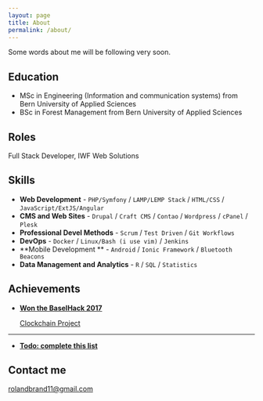 ```yaml
---
layout: page
title: About
permalink: /about/
---
```


Some words about me will be following very soon.

## Education

* MSc in Engineering (Information and communication systems) from Bern University of Applied Sciences
* BSc in Forest Management from Bern University of Applied Sciences

## Roles

Full Stack Developer, IWF Web Solutions

## Skills

* **Web Development** - `PHP/Symfony` / `LAMP/LEMP Stack` / `HTML/CSS` / `JavaScript/ExtJS/Angular`
* **CMS and Web Sites** - `Drupal` / `Craft CMS` / `Contao` / `Wordpress` / `cPanel` / `Plesk`
* **Professional Devel Methods** - `Scrum` / `Test Driven` / `Git Workflows`
* **DevOps** - `Docker` / `Linux/Bash (i use vim)` / `Jenkins` 
* **Mobile Development ** - `Android` / `Ionic Framework` / `Bluetooth Beacons`
* **Data Management and Analytics** - `R` / `SQL` / `Statistics` 
    
    
## Achievements


* [**Won the BaselHack 2017**](#) 
   
  [Clockchain Project](https://github.com/rordi/11_clockchain)  
   
***

* [**Todo: complete this list**](#) 

## Contact me

[rolandbrand11@gmail.com](mailto:rolandbrand11@gmail.com)

